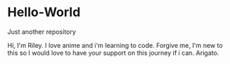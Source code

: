 # Hello-World
Just another repository


Hi, I'm Riley. I love anime and i'm learning to code.
Forgive me, I'm new to this so I would love to have your support on this journey if i can.
Arigato.

